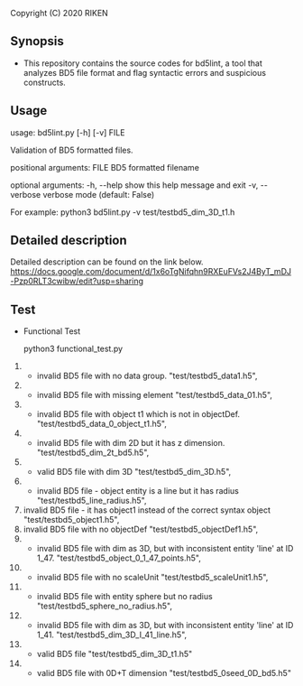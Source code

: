 Copyright (C) 2020 RIKEN

## Synopsis
* This repository contains the source codes for bd5lint, a tool that analyzes BD5 file format and flag syntactic errors and suspicious constructs.

## Usage
usage: bd5lint.py [-h] [-v] FILE

Validation of BD5 formatted files.

positional arguments:
  FILE           BD5 formatted filename

optional arguments:
  -h, --help     show this help message and exit
  -v, --verbose  verbose mode (default: False)

For example: 
    python3 bd5lint.py -v test/testbd5_dim_3D_t1.h

## Detailed description
Detailed description can be found on the link below.
https://docs.google.com/document/d/1x6oTgNifqhn9RXEuFVs2J4ByT_mDJ-Pzp0RLT3cwibw/edit?usp=sharing

## Test

* Functional Test

  python3 functional_test.py

1. - invalid BD5 file with no data group.
        "test/testbd5_data1.h5",  
2. - invalid BD5 file with missing element 
        "test/testbd5_data_01.h5",  
3. - invalid BD5 file with object t1 which is not in objectDef.
        "test/testbd5_data_0_object_t1.h5",  
4. - invalid BD5 file with dim 2D but it has z dimension.
        "test/testbd5_dim_2t_bd5.h5",  
5. - valid BD5 file with dim 3D
        "test/testbd5_dim_3D.h5",  
6. - invalid BD5 file - object entity is a line but it has radius
        "test/testbd5_line_radius.h5",  
7. invalid BD5 file - it has object1 instead of the correct syntax object
        "test/testbd5_object1.h5",  
8. invalid BD5 file with no objectDef
        "test/testbd5_objectDef1.h5",  
9. - invalid BD5 file with dim as 3D, but with inconsistent entity 'line' at ID 1_47.
        "test/testbd5_object_0_1_47_points.h5",  
10. - invalid BD5 file with no scaleUnit
        "test/testbd5_scaleUnit1.h5", 
11. - invalid BD5 file with entity sphere but no radius
        "test/testbd5_sphere_no_radius.h5",  
12. - invalid BD5 file with dim as 3D, but with inconsistent entity 'line' at ID 1_41.
        "test/testbd5_dim_3D_I_41_line.h5",  
13. - valid BD5 file
        "test/testbd5_dim_3D_t1.h5" 
14. - valid BD5 file with 0D+T dimension
        "test/testbd5_0seed_0D_bd5.h5" 
